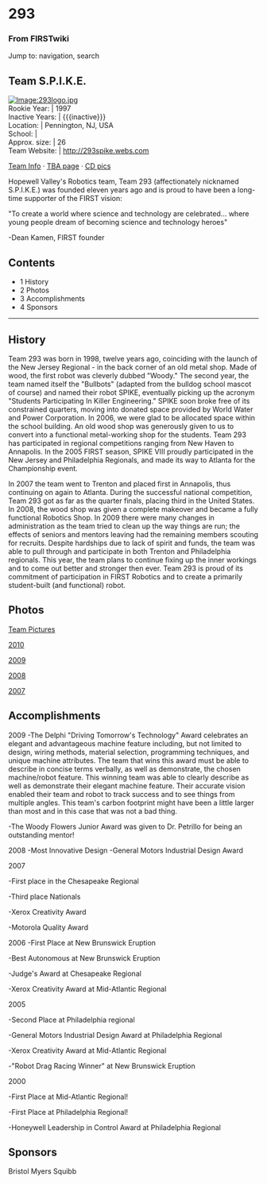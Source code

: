 

# 293

### From FIRSTwiki

Jump to: navigation, search

Team S.P.I.K.E.  
---  
[![Image:293logo.jpg](/media/9/9f/293logo.jpg)](/index.php/Image:293logo.jpg
"Image:293logo.jpg" )  
Rookie Year: | 1997  
Inactive Years: | {{{inactive}}}  
Location: | Pennington, NJ, USA  
School: |  
Approx. size: | 26  
Team Website: | <http://293spike.webs.com>  
  
[Team Info](http://frclinks.appspot.com/t/293
"http://frclinks.appspot.com/t/293" ) · [TBA
page](http://www.thebluealliance.com/team/293
"http://www.thebluealliance.com/team/293" ) · [CD
pics](http://www.chiefdelphi.com/media/photos/tags/frc293
"http://www.chiefdelphi.com/media/photos/tags/frc293" )  
  
Hopewell Valley's Robotics team, Team 293 (affectionately nicknamed
S.P.I.K.E.) was founded eleven years ago and is proud to have been a long-time
supporter of the FIRST vision:

"To create a world where science and technology are celebrated... where young
people dream of becoming science and technology heroes"

-Dean Kamen, FIRST founder 

## Contents

  * 1 History
  * 2 Photos
  * 3 Accomplishments
  * 4 Sponsors  
---  
  

## History

Team 293 was born in 1998, twelve years ago, coinciding with the launch of the
New Jersey Regional - in the back corner of an old metal shop. Made of wood,
the first robot was cleverly dubbed "Woody." The second year, the team named
itself the "Bullbots" (adapted from the bulldog school mascot of course) and
named their robot SPIKE, eventually picking up the acronym "Students
Participating In Killer Engineering." SPIKE soon broke free of its constrained
quarters, moving into donated space provided by World Water and Power
Corporation. In 2006, we were glad to be allocated space within the school
building. An old wood shop was generously given to us to convert into a
functional metal-working shop for the students. Team 293 has participated in
regional competitions ranging from New Haven to Annapolis. In the 2005 FIRST
season, SPIKE VIII proudly participated in the New Jersey and Philadelphia
Regionals, and made its way to Atlanta for the Championship event.

In 2007 the team went to Trenton and placed first in Annapolis, thus
continuing on again to Atlanta. During the successful national competition,
Team 293 got as far as the quarter finals, placing third in the United States.
In 2008, the wood shop was given a complete makeover and became a fully
functional Robotics Shop. In 2009 there were many changes in administration as
the team tried to clean up the way things are run; the effects of seniors and
mentors leaving had the remaining members scouting for recruits. Despite
hardships due to lack of spirit and funds, the team was able to pull through
and participate in both Trenton and Philadelphia regionals. This year, the
team plans to continue fixing up the inner workings and to come out better and
stronger then ever. Team 293 is proud of its commitment of participation in
FIRST Robotics and to create a primarily student-built (and functional) robot.

  


## Photos

[Team Pictures](http://293.webs.com/team_picture.htm
"http://293.webs.com/team_picture.htm" )

[2010](http://293spike.webs.com/2010/index.html
"http://293spike.webs.com/2010/index.html" )

[2009](http://293spike.webs.com/2010/index.html
"http://293spike.webs.com/2010/index.html" )

[2008](http://293spike.webs.com/2010/index.html
"http://293spike.webs.com/2010/index.html" )

[2007](http://293spike.webs.com/2010/index.html
"http://293spike.webs.com/2010/index.html" )


## Accomplishments

2009 -The Delphi "Driving Tomorrow's Technology" Award celebrates an elegant
and advantageous machine feature including, but not limited to design, wiring
methods, material selection, programming techniques, and unique machine
attributes. The team that wins this award must be able to describe in concise
terms verbally, as well as demonstrate, the chosen machine/robot feature. This
winning team was able to clearly describe as well as demonstrate their elegant
machine feature. Their accurate vision enabled their team and robot to track
success and to see things from multiple angles. This team's carbon footprint
might have been a little larger than most and in this case that was not a bad
thing.

-The Woody Flowers Junior Award was given to Dr. Petrillo for being an outstanding mentor! 

2008 -Most Innovative Design -General Motors Industrial Design Award

  
2007

-First place in the Chesapeake Regional 

-Third place Nationals 

-Xerox Creativity Award 

-Motorola Quality Award 

  
2006 -First Place at New Brunswick Eruption

-Best Autonomous at New Brunswick Eruption 

-Judge's Award at Chesapeake Regional 

-Xerox Creativity Award at Mid-Atlantic Regional 

  
2005

-Second Place at Philadelphia regional 

-General Motors Industrial Design Award at Philadelphia Regional 

-Xerox Creativity Award at Mid-Atlantic Regional 

-"Robot Drag Racing Winner" at New Brunswick Eruption 

  
2000

-First Place at Mid-Atlantic Regional! 

-First Place at Philadelphia Regional! 

-Honeywell Leadership in Control Award at Philadelphia Regional 


## Sponsors

Bristol Myers Squibb

